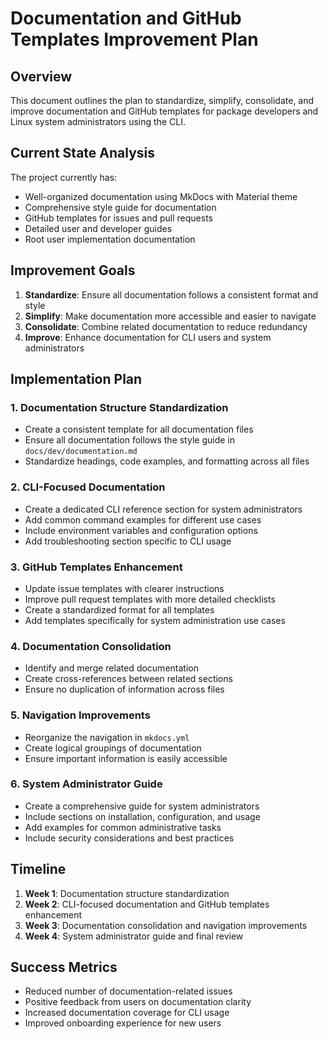 # Documentation and GitHub Templates Improvement Plan

## Overview

This document outlines the plan to standardize, simplify, consolidate, and improve documentation and GitHub templates for package developers and Linux system administrators using the CLI.

## Current State Analysis

The project currently has:

- Well-organized documentation using MkDocs with Material theme
- Comprehensive style guide for documentation
- GitHub templates for issues and pull requests
- Detailed user and developer guides
- Root user implementation documentation

## Improvement Goals

1. **Standardize**: Ensure all documentation follows a consistent format and style
1. **Simplify**: Make documentation more accessible and easier to navigate
1. **Consolidate**: Combine related documentation to reduce redundancy
1. **Improve**: Enhance documentation for CLI users and system administrators

## Implementation Plan

### 1. Documentation Structure Standardization

- Create a consistent template for all documentation files
- Ensure all documentation follows the style guide in `docs/dev/documentation.md`
- Standardize headings, code examples, and formatting across all files

### 2. CLI-Focused Documentation

- Create a dedicated CLI reference section for system administrators
- Add common command examples for different use cases
- Include environment variables and configuration options
- Add troubleshooting section specific to CLI usage

### 3. GitHub Templates Enhancement

- Update issue templates with clearer instructions
- Improve pull request templates with more detailed checklists
- Create a standardized format for all templates
- Add templates specifically for system administration use cases

### 4. Documentation Consolidation

- Identify and merge related documentation
- Create cross-references between related sections
- Ensure no duplication of information across files

### 5. Navigation Improvements

- Reorganize the navigation in `mkdocs.yml`
- Create logical groupings of documentation
- Ensure important information is easily accessible

### 6. System Administrator Guide

- Create a comprehensive guide for system administrators
- Include sections on installation, configuration, and usage
- Add examples for common administrative tasks
- Include security considerations and best practices

## Timeline

1. **Week 1**: Documentation structure standardization
1. **Week 2**: CLI-focused documentation and GitHub templates enhancement
1. **Week 3**: Documentation consolidation and navigation improvements
1. **Week 4**: System administrator guide and final review

## Success Metrics

- Reduced number of documentation-related issues
- Positive feedback from users on documentation clarity
- Increased documentation coverage for CLI usage
- Improved onboarding experience for new users
